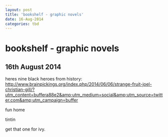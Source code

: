 ```yaml
---
layout: post
title: 'bookshelf - graphic novels'
date: 16-Aug-2014
categories: tbd
---
```


# bookshelf - graphic novels

## 16th August 2014

heres nine black heroes from history: http://www.brainpickings.org/index.php/2014/06/06/strange-fruit-joel-christian-gill/?utm_content=buffera88e2&amp;utm_medium=social&amp;utm_source=twitter.com&amp;utm_campaign=buffer

fun home

tintin

get that one for ivy.
